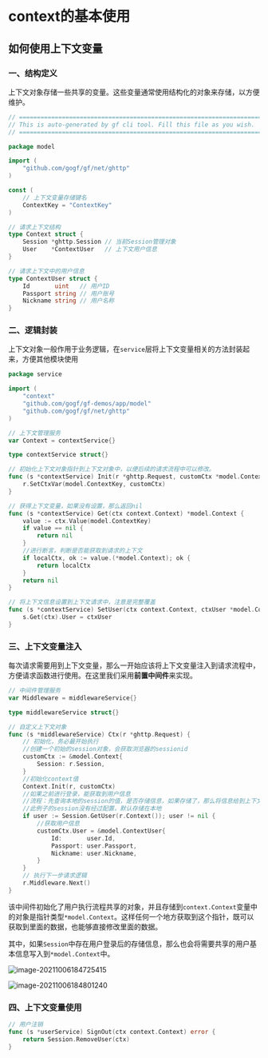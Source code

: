 # context的基本使用

## 如何使用上下文变量

### 一、结构定义

上下文对象存储一些共享的变量。这些变量通常使用结构化的对象来存储，以方便维护。

```go
// ==========================================================================
// This is auto-generated by gf cli tool. Fill this file as you wish.
// ==========================================================================

package model

import (
	"github.com/gogf/gf/net/ghttp"
)

const (
	// 上下文变量存储键名
	ContextKey = "ContextKey"
)

// 请求上下文结构
type Context struct {
	Session *ghttp.Session // 当前Session管理对象
	User    *ContextUser   // 上下文用户信息
}

// 请求上下文中的用户信息
type ContextUser struct {
	Id       uint   // 用户ID
	Passport string // 用户账号
	Nickname string // 用户名称
}

```

### 二、逻辑封装

上下文对象一般作用于业务逻辑，在`service`层将上下文变量相关的方法封装起来，方便其他模块使用

```go
package service

import (
	"context"
	"github.com/gogf/gf-demos/app/model"
	"github.com/gogf/gf/net/ghttp"
)

// 上下文管理服务
var Context = contextService{}

type contextService struct{}

// 初始化上下文对象指针到上下文对象中，以便后续的请求流程中可以修改。
func (s *contextService) Init(r *ghttp.Request, customCtx *model.Context) {
	r.SetCtxVar(model.ContextKey, customCtx)
}

// 获得上下文变量，如果没有设置，那么返回nil
func (s *contextService) Get(ctx context.Context) *model.Context {
	value := ctx.Value(model.ContextKey)
	if value == nil {
		return nil
	}
	//进行断言，判断是否能获取到请求的上下文
	if localCtx, ok := value.(*model.Context); ok {
		return localCtx
	}
	return nil
}

// 将上下文信息设置到上下文请求中，注意是完整覆盖
func (s *contextService) SetUser(ctx context.Context, ctxUser *model.ContextUser) {
	s.Get(ctx).User = ctxUser
}

```

### 三、上下文变量注入

每次请求需要用到上下文变量，那么一开始应该将上下文变量注入到请求流程中，方便请求函数进行使用。在这里我们采用**前置中间件**来实现。

```go
// 中间件管理服务
var Middleware = middlewareService{}

type middlewareService struct{}

// 自定义上下文对象
func (s *middlewareService) Ctx(r *ghttp.Request) {
	// 初始化，务必最开始执行
    //创建一个初始的session对象，会获取浏览器的sessionid
	customCtx := &model.Context{
		Session: r.Session,
	}
	//初始化context值
	Context.Init(r, customCtx)
	//如果之前进行登录，能获取到用户信息
    //流程：先查询本地的session的值，是否存储信息，如果存储了，那么将信息给到上下文变量。
    //此例子的session没有经过配置，默认存储在本地
	if user := Session.GetUser(r.Context()); user != nil {
		//获取用户信息
		customCtx.User = &model.ContextUser{
			Id:       user.Id,
			Passport: user.Passport,
			Nickname: user.Nickname,
		}
	}
	// 执行下一步请求逻辑
	r.Middleware.Next()
}
```

该中间件初始化了用户执行流程共享的对象，并且存储到`context.Context`变量中的对象是指针类型`*model.Context`。这样任何一个地方获取到这个指针，既可以获取到里面的数据，也能够直接修改里面的数据。

其中，如果`Session`中存在用户登录后的存储信息，那么也会将需要共享的用户基本信息写入到`*model.Context`中。

![image-20211006184725415](C:/Users/Y/AppData/Roaming/Typora/typora-user-images/image-20211006184725415.png)

![image-20211006184801240](https://cdn.jsdelivr.net/gh/baici1/image-host/newimg/20211006184801.png)

### 四、上下文变量使用

```go
// 用户注销
func (s *userService) SignOut(ctx context.Context) error {
	return Session.RemoveUser(ctx)
}
```